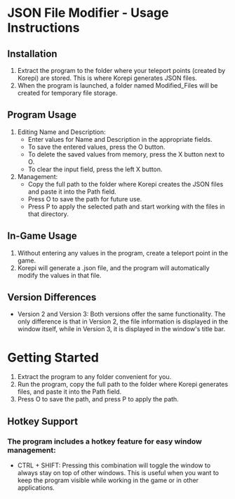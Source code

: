 # JSON File Modifier - Usage Instructions

## Installation

1. Extract the program to the folder where your teleport points (created by Korepi) are stored. This is where Korepi generates JSON files.
2. When the program is launched, a folder named Modified_Files will be created for temporary file storage.

## Program Usage
1. Editing Name and Description:
   - Enter values for Name and Description in the appropriate fields.
   - To save the entered values, press the O button.
   - To delete the saved values from memory, press the X button next to O.
   - To clear the input field, press the left X button.
2. Management:
   - Copy the full path to the folder where Korepi creates the JSON files and paste it into the Path field.
   - Press O to save the path for future use.
   - Press P to apply the selected path and start working with the files in that directory.
  
## In-Game Usage
1. Without entering any values in the program, create a teleport point in the game.
2. Korepi will generate a .json file, and the program will automatically modify the values in that file.

## Version Differences
- Version 2 and Version 3: Both versions offer the same functionality. The only difference is that in Version 2, the file information is displayed in the window itself, while in Version 3, it is displayed in the window's title bar.

# Getting Started
1. Extract the program to any folder convenient for you.
2. Run the program, copy the full path to the folder where Korepi generates files, and paste it into the Path field.
3. Press O to save the path, and press P to apply the path.

## Hotkey Support
### The program includes a hotkey feature for easy window management:
- CTRL + SHIFT: Pressing this combination will toggle the window to always stay on top of other windows. This is useful when you want to keep the program visible while working in the game or in other applications.
